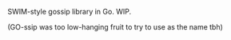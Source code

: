 SWIM-style gossip library in Go. WIP.

(GO-ssip was too low-hanging fruit to try to use as the name tbh)
